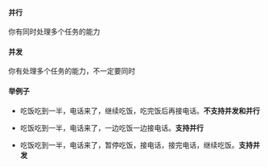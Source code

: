 #### 并行

你有同时处理多个任务的能力

#### 并发

你有处理多个任务的能力，不一定要同时

#### 举例子

- 吃饭吃到一半，电话来了，继续吃饭，吃完饭后再接电话。**不支持并发和并行**

- 吃饭吃到一半，电话来了，一边吃饭一边接电话。**支持并行**

- 吃饭吃到一半，电话来了，暂停吃饭，接电话，接完电话，继续吃饭。**支持并发**